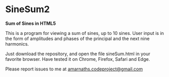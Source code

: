 # SineSum2
<b>Sum of Sines in HTML5</b>

This is a program for viewing a sum of sines, up to 10 sines. User input is in the form of amplitudes and phases of the principal and the next nine harmonics.

Just download the repository, and open the file sineSum.html in your favorite browser. Have tested it on Chrome, Firefox, Safari and Edge. 

Please report issues to me at amarnaths.codeproject@gmail.com
